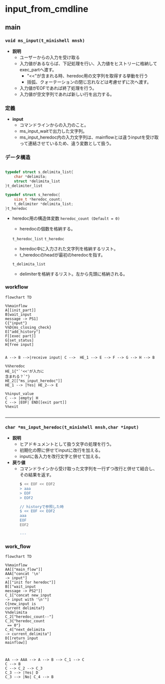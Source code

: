 # input_from_cmdline

## main
 
### `void ms_input(t_minishell mnsh)`
- **説明**
	- ユーザーからの入力を受け取る
	- 入力値があるならば、下記処理を行い、入力値をヒストリーに格納してexec_partへ渡す。
		- "<<"が含まれる時、heredoc用の文字列を取得する挙動を行う
		- 括弧、クォーテーションの閉じ忘れなどは考慮せずに次へ渡す。
	- 入力値がEOFであれば終了処理を行う。
	- 入力値が空文字列であれば新しい行を出力する。
### 定義
- **input**
	- コマンドラインからの入力のこと。
	- ms_input_waitで出力した文字列。
	- ms_input_heredoc内の入力文字列は、mainflowとは違うinputを受け取って連結させているため、違う変数として扱う。

### データ構造 
``` c

typedef struct s_delimita_list{
	char *delimita;
	struct *delimita_list
}t_delimiter_list

typedef struct s_heredoc{
	size_t *heredoc_count;
	t_delimiter *delimita_list;
}t_heredoc

```

- heredoc用の構造体変数
	`heredoc_count (Default = 0)`
	- heredocの個数を格納する。

	`t_heredoc_list`
	`t_heredoc`

	- heredoc中に入力された文字列を格納するリスト。
	- t_heredocのheadが最初のheredocを指す。 

	`t_delimita_list`
	- delimiterを格納するリスト。左から先頭に格納される。

### workflow

```mermaid
flowchart TD

%%mainflow
A[[init_part]]
B[wait_input
message -> PS1]
C{"input"}
%%D{ms_closing_check}
E["add_history"]
F[[exec part]]
G[set_status]
H[free input]


A --> B -->|receive input| C -->  HE_1 --> E --> F --> G --> H --> B

%%heredoc
HE_1{"`'<<'が入力に
含まれる？`"}
HE_2[["ms_input_heredoc"]]
HE_1 --> |Yes| HE_2--> E

%%input_value
C --> |empty| H
C --> |EOF| END[[exit part]]
%%exit


```
---
### `char *ms_input_heredoc(t_minishell mnsh,char *input)`
- **説明**
	- ヒアドキュメントとして扱う文字の処理を行う。
	- 初期化の際に併せてinputに改行を加える。
	- inputに各入力を改行文字と併せて加える。
- **戻り値**
	- コマンドラインから受け取った文字列を一行ずつ改行と併せて結合し、その結果を返す。
		``` bash
		$ << EOF << EOF2
		> aaa
		> EOF
		> EOF2

		// historyで参照した時
		$ << EOF << EOF2
		aaa
		EOF
		EOF2

		---
		```
	
### work_flow
``` mermaid
flowchart TD

%%mainflow
AA[["main_flow"]]
AAA["concat '\n' 
-> input"]
A[["init for heredoc"]]
B[["wait_input
message -> PS2"]]
C_1["concat new_input 
-> input with '\n'"]
C{new_input is 
current delimita?}
%%delimita
C_2["heredoc_count--"]
C_3{"heredoc_count
 == 0"}
C_4["next_delimita
-> current_delimita"]
D[[return input
mainflow]]



AA --> AAA --> A --> B --> C_1 --> C
C --> B 
C --> C_2 --> C_3
C_3 --> |Yes| D
C_3 --> |No| C_4 --> B
```